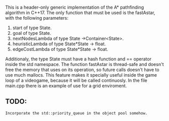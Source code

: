 This is a header-only generic implementation of the A\* pathfinding algorithm in C++17. The only function that must be used is the fastAstar, with the following parameters:
1. start of type State.
2. goal of type State.
3. nextNodesLambda of type State ->Container\<State\>.
4. heuristicLambda of type State\*State -> float.
5. edgeCostLambda of type State\*State -> float.

Additionaly, the type State must have a hash function and == operator inside the std namespace.
The function fastAstar is thread-safe and doesn't free the memory that uses on its operation, so future calls doesn't have to use much mallocs. This feature makes it specially useful inside the game loop of a videogame, because it will be called continuosly. 
In the file main.cpp there is an example of use for a grid enviroment.

## TODO:
	Incorporate the std::priority_queue in the object pool somehow.
